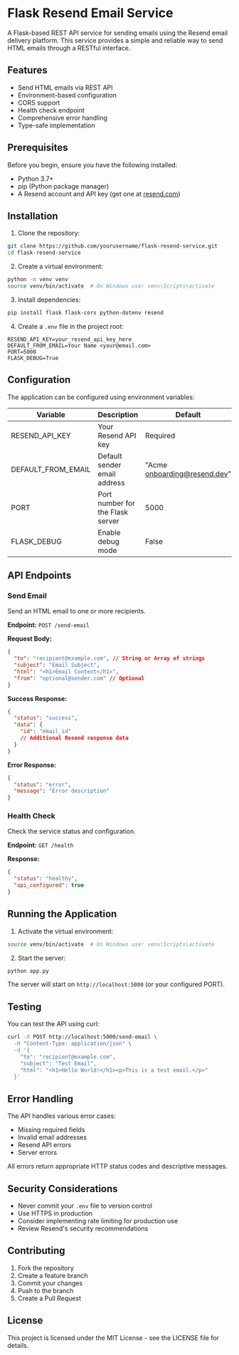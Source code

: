 # Flask Resend Email Service

A Flask-based REST API service for sending emails using the Resend email delivery platform. This service provides a simple and reliable way to send HTML emails through a RESTful interface.

## Features

- Send HTML emails via REST API
- Environment-based configuration
- CORS support
- Health check endpoint
- Comprehensive error handling
- Type-safe implementation

## Prerequisites

Before you begin, ensure you have the following installed:

- Python 3.7+
- pip (Python package manager)
- A Resend account and API key (get one at [resend.com](https://resend.com))

## Installation

1. Clone the repository:

```bash
git clone https://github.com/yourusername/flask-resend-service.git
cd flask-resend-service
```

2. Create a virtual environment:

```bash
python -m venv venv
source venv/bin/activate  # On Windows use: venv\Scripts\activate
```

3. Install dependencies:

```bash
pip install flask flask-cors python-dotenv resend
```

4. Create a `.env` file in the project root:

```plaintext
RESEND_API_KEY=your_resend_api_key_here
DEFAULT_FROM_EMAIL=Your Name <your@email.com>
PORT=5000
FLASK_DEBUG=True
```

## Configuration

The application can be configured using environment variables:

| Variable           | Description                      | Default                        |
| ------------------ | -------------------------------- | ------------------------------ |
| RESEND_API_KEY     | Your Resend API key              | Required                       |
| DEFAULT_FROM_EMAIL | Default sender email address     | "Acme <onboarding@resend.dev>" |
| PORT               | Port number for the Flask server | 5000                           |
| FLASK_DEBUG        | Enable debug mode                | False                          |

## API Endpoints

### Send Email

Send an HTML email to one or more recipients.

**Endpoint:** `POST /send-email`

**Request Body:**

```json
{
  "to": "recipient@example.com", // String or Array of strings
  "subject": "Email Subject",
  "html": "<h1>Email Content</h1>",
  "from": "optional@sender.com" // Optional
}
```

**Success Response:**

```json
{
  "status": "success",
  "data": {
    "id": "email_id"
    // Additional Resend response data
  }
}
```

**Error Response:**

```json
{
  "status": "error",
  "message": "Error description"
}
```

### Health Check

Check the service status and configuration.

**Endpoint:** `GET /health`

**Response:**

```json
{
  "status": "healthy",
  "api_configured": true
}
```

## Running the Application

1. Activate the virtual environment:

```bash
source venv/bin/activate  # On Windows use: venv\Scripts\activate
```

2. Start the server:

```bash
python app.py
```

The server will start on `http://localhost:5000` (or your configured PORT).

## Testing

You can test the API using curl:

```bash
curl -X POST http://localhost:5000/send-email \
  -H "Content-Type: application/json" \
  -d '{
    "to": "recipient@example.com",
    "subject": "Test Email",
    "html": "<h1>Hello World!</h1><p>This is a test email.</p>"
  }'
```

## Error Handling

The API handles various error cases:

- Missing required fields
- Invalid email addresses
- Resend API errors
- Server errors

All errors return appropriate HTTP status codes and descriptive messages.

## Security Considerations

- Never commit your `.env` file to version control
- Use HTTPS in production
- Consider implementing rate limiting for production use
- Review Resend's security recommendations

## Contributing

1. Fork the repository
2. Create a feature branch
3. Commit your changes
4. Push to the branch
5. Create a Pull Request

## License

This project is licensed under the MIT License - see the LICENSE file for details.
